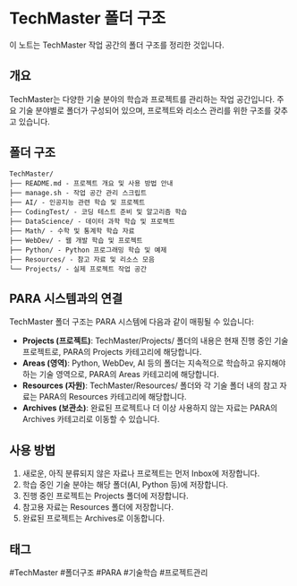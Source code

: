 # TechMaster 폴더 구조

이 노트는 TechMaster 작업 공간의 폴더 구조를 정리한 것입니다.

## 개요

TechMaster는 다양한 기술 분야의 학습과 프로젝트를 관리하는 작업 공간입니다. 주요 기술 분야별로 폴더가 구성되어 있으며, 프로젝트와 리소스 관리를 위한 구조를 갖추고 있습니다.

## 폴더 구조

```
TechMaster/
├── README.md - 프로젝트 개요 및 사용 방법 안내
├── manage.sh - 작업 공간 관리 스크립트
├── AI/ - 인공지능 관련 학습 및 프로젝트
├── CodingTest/ - 코딩 테스트 준비 및 알고리즘 학습
├── DataScience/ - 데이터 과학 학습 및 프로젝트
├── Math/ - 수학 및 통계학 학습 자료
├── WebDev/ - 웹 개발 학습 및 프로젝트
├── Python/ - Python 프로그래밍 학습 및 예제
├── Resources/ - 참고 자료 및 리소스 모음
└── Projects/ - 실제 프로젝트 작업 공간
```

## PARA 시스템과의 연결

TechMaster 폴더 구조는 PARA 시스템에 다음과 같이 매핑될 수 있습니다:

- **Projects (프로젝트)**: TechMaster/Projects/ 폴더의 내용은 현재 진행 중인 기술 프로젝트로, PARA의 Projects 카테고리에 해당합니다.
- **Areas (영역)**: Python, WebDev, AI 등의 폴더는 지속적으로 학습하고 유지해야 하는 기술 영역으로, PARA의 Areas 카테고리에 해당합니다.
- **Resources (자원)**: TechMaster/Resources/ 폴더와 각 기술 폴더 내의 참고 자료는 PARA의 Resources 카테고리에 해당합니다.
- **Archives (보관소)**: 완료된 프로젝트나 더 이상 사용하지 않는 자료는 PARA의 Archives 카테고리로 이동할 수 있습니다.

## 사용 방법

1. 새로운, 아직 분류되지 않은 자료나 프로젝트는 먼저 Inbox에 저장합니다.
2. 학습 중인 기술 분야는 해당 폴더(AI, Python 등)에 저장합니다.
3. 진행 중인 프로젝트는 Projects 폴더에 저장합니다.
4. 참고용 자료는 Resources 폴더에 저장합니다.
5. 완료된 프로젝트는 Archives로 이동합니다.

## 태그

#TechMaster #폴더구조 #PARA #기술학습 #프로젝트관리